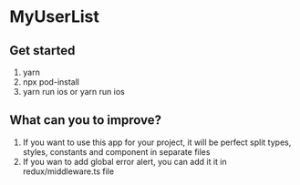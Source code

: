 # MyUserList

## Get started

 1. yarn
 2. npx pod-install
 3. yarn run ios or yarn run ios

## What can you to improve?

 1. If you want to use this app for your project, it will be perfect split types, styles, constants and component in separate files
 2. If you wan to add global error alert, you can add it it in redux/middleware.ts file
 
